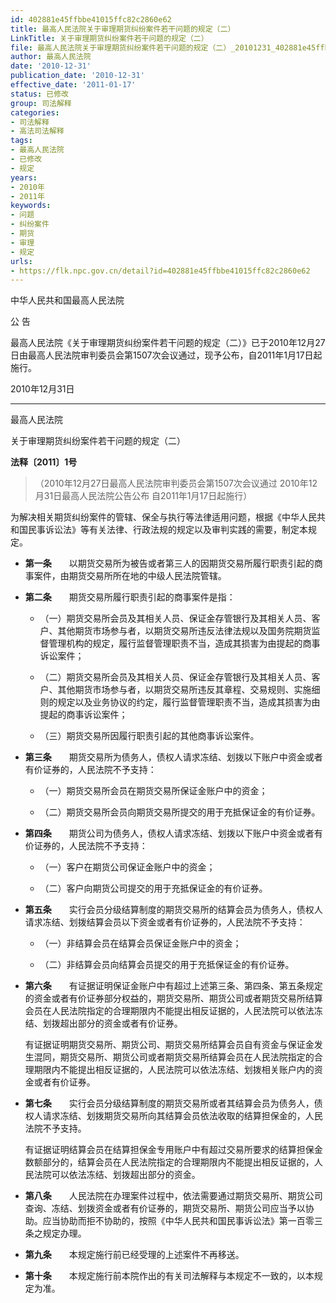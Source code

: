 ```yaml
---
id: 402881e45ffbbe41015ffc82c2860e62
title: 最高人民法院关于审理期货纠纷案件若干问题的规定（二）
LinkTitle: 关于审理期货纠纷案件若干问题的规定（二）
file: 最高人民法院关于审理期货纠纷案件若干问题的规定（二）_20101231_402881e45ffbbe41015ffc82c2860e62.docx
author: 最高人民法院
date: '2010-12-31'
publication_date: '2010-12-31'
effective_date: '2011-01-17'
status: 已修改
group: 司法解释
categories:
- 司法解释
- 高法司法解释
tags:
- 最高人民法院
- 已修改
- 规定
years:
- 2010年
- 2011年
keywords:
- 问题
- 纠纷案件
- 期货
- 审理
- 规定
urls:
- https://flk.npc.gov.cn/detail?id=402881e45ffbbe41015ffc82c2860e62
---
```


中华人民共和国最高人民法院

公 告

最高人民法院《关于审理期货纠纷案件若干问题的规定（二）》已于2010年12月27日由最高人民法院审判委员会第1507次会议通过，现予公布，自2011年1月17日起施行。

2010年12月31日

---

最高人民法院

关于审理期货纠纷案件若干问题的规定（二）

**法释〔2011〕1号**

> （2010年12月27日最高人民法院审判委员会第1507次会议通过 2010年12月31日最高人民法院公告公布 自2011年1月17日起施行）

为解决相关期货纠纷案件的管辖、保全与执行等法律适用问题，根据《中华人民共和国民事诉讼法》等有关法律、行政法规的规定以及审判实践的需要，制定本规定。

- **第一条**　　以期货交易所为被告或者第三人的因期货交易所履行职责引起的商事案件，由期货交易所所在地的中级人民法院管辖。

- **第二条**　　期货交易所履行职责引起的商事案件是指：

  - （一）期货交易所会员及其相关人员、保证金存管银行及其相关人员、客户、其他期货市场参与者，以期货交易所违反法律法规以及国务院期货监督管理机构的规定，履行监督管理职责不当，造成其损害为由提起的商事诉讼案件；

  - （二）期货交易所会员及其相关人员、保证金存管银行及其相关人员、客户、其他期货市场参与者，以期货交易所违反其章程、交易规则、实施细则的规定以及业务协议的约定，履行监督管理职责不当，造成其损害为由提起的商事诉讼案件；

  - （三）期货交易所因履行职责引起的其他商事诉讼案件。

- **第三条**　　期货交易所为债务人，债权人请求冻结、划拨以下账户中资金或者有价证券的，人民法院不予支持：

  - （一）期货交易所会员在期货交易所保证金账户中的资金；

  - （二）期货交易所会员向期货交易所提交的用于充抵保证金的有价证券。

- **第四条**　　期货公司为债务人，债权人请求冻结、划拨以下账户中资金或者有价证券的，人民法院不予支持：

  - （一）客户在期货公司保证金账户中的资金；

  - （二）客户向期货公司提交的用于充抵保证金的有价证券。

- **第五条**　　实行会员分级结算制度的期货交易所的结算会员为债务人，债权人请求冻结、划拨结算会员以下资金或者有价证券的，人民法院不予支持：

  - （一）非结算会员在结算会员保证金账户中的资金；

  - （二）非结算会员向结算会员提交的用于充抵保证金的有价证券。

- **第六条**　　有证据证明保证金账户中有超过上述第三条、第四条、第五条规定的资金或者有价证券部分权益的，期货交易所、期货公司或者期货交易所结算会员在人民法院指定的合理期限内不能提出相反证据的，人民法院可以依法冻结、划拨超出部分的资金或者有价证券。

  有证据证明期货交易所、期货公司、期货交易所结算会员自有资金与保证金发生混同，期货交易所、期货公司或者期货交易所结算会员在人民法院指定的合理期限内不能提出相反证据的，人民法院可以依法冻结、划拨相关账户内的资金或者有价证券。

- **第七条**　　实行会员分级结算制度的期货交易所或者其结算会员为债务人，债权人请求冻结、划拨期货交易所向其结算会员依法收取的结算担保金的，人民法院不予支持。

  有证据证明结算会员在结算担保金专用账户中有超过交易所要求的结算担保金数额部分的，结算会员在人民法院指定的合理期限内不能提出相反证据的，人民法院可以依法冻结、划拨超出部分的资金。

- **第八条**　　人民法院在办理案件过程中，依法需要通过期货交易所、期货公司查询、冻结、划拨资金或者有价证券的，期货交易所、期货公司应当予以协助。应当协助而拒不协助的，按照《中华人民共和国民事诉讼法》第一百零三条之规定办理。

- **第九条**　　本规定施行前已经受理的上述案件不再移送。

- **第十条**　　本规定施行前本院作出的有关司法解释与本规定不一致的，以本规定为准。
